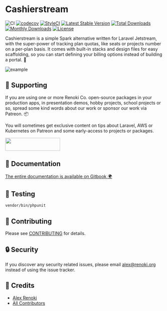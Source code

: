 Cashierstream
=============

![CI](https://github.com/renoki-co/jetstream-cashier-billing-portal/workflows/CI/badge.svg?branch=master)
[![codecov](https://codecov.io/gh/renoki-co/jetstream-cashier-billing-portal/branch/master/graph/badge.svg)](https://codecov.io/gh/renoki-co/jetstream-cashier-billing-portal/branch/master)
[![StyleCI](https://github.styleci.io/repos/320252661/shield?branch=master)](https://github.styleci.io/repos/320252661)
[![Latest Stable Version](https://poser.pugx.org/renoki-co/jetstream-cashier-billing-portal/v/stable)](https://packagist.org/packages/renoki-co/jetstream-cashier-billing-portal)
[![Total Downloads](https://poser.pugx.org/renoki-co/jetstream-cashier-billing-portal/downloads)](https://packagist.org/packages/renoki-co/jetstream-cashier-billing-portal)
[![Monthly Downloads](https://poser.pugx.org/renoki-co/jetstream-cashier-billing-portal/d/monthly)](https://packagist.org/packages/renoki-co/jetstream-cashier-billing-portal)
[![License](https://poser.pugx.org/renoki-co/jetstream-cashier-billing-portal/license)](https://packagist.org/packages/renoki-co/jetstream-cashier-billing-portal)

Cashierstream is a simple Spark alternative written for Laravel Jetstream, with the super-power of tracking plan quotas, like seats or projects number on a per-plan basis. It comes with built-in stacks and design files for easy scaffolding, so you can start defining your billing options instead of building a portal. 🚀

![example](example.png)

## 🤝 Supporting

If you are using one or more Renoki Co. open-source packages in your production apps, in presentation demos, hobby projects, school projects or so, spread some kind words about our work or sponsor our work via Patreon. 📦

You will sometimes get exclusive content on tips about Laravel, AWS or Kubernetes on Patreon and some early-access to projects or packages.

[<img src="https://c5.patreon.com/external/logo/become_a_patron_button.png" height="41" width="175" />](https://www.patreon.com/bePatron?u=10965171)

## 📃 Documentation

[The entire documentation is available on Gitbook 🌍](https://rennokki.gitbook.io/cashierstream/)

## 🐛 Testing

``` bash
vendor/bin/phpunit
```

## 🤝 Contributing

Please see [CONTRIBUTING](CONTRIBUTING.md) for details.

## 🔒  Security

If you discover any security related issues, please email alex@renoki.org instead of using the issue tracker.

## 🎉 Credits

- [Alex Renoki](https://github.com/rennokki)
- [All Contributors](../../contributors)
